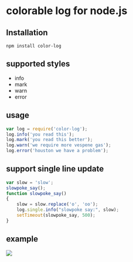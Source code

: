colorable log for node.js
============

## Installation

    npm install color-log
    
## supported styles

- info
- mark
- warn
- error

## usage

``` js
var log = require('color-log');
log.info('you read this');
log.mark('you read this better');
log.warn('we require more vespene gas');
log.error('houston we have a problem');
```

## support single line update

``` js
var slow = 'slow';
slowpoke_say();
function slowpoke_say()
{
    slow = slow.replace('o', 'oo');
    log.single.info("slowpoke say:", slow);
    setTimeout(slowpoke_say, 500);
}
```
## example

<img src="http://i.imgur.com/JRs6jQX.png" border = "0"/>
